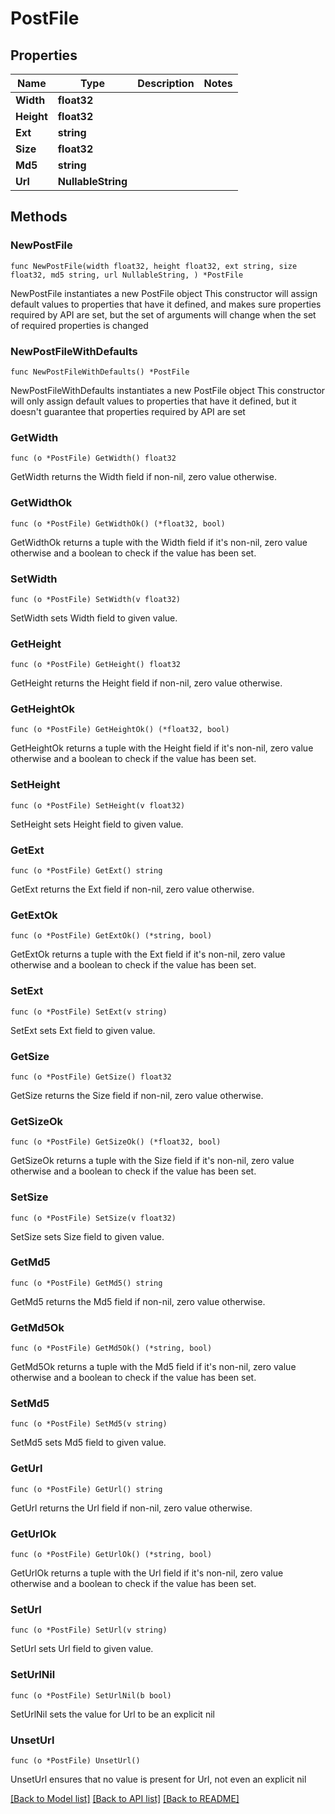 # PostFile

## Properties

Name | Type | Description | Notes
------------ | ------------- | ------------- | -------------
**Width** | **float32** |  | 
**Height** | **float32** |  | 
**Ext** | **string** |  | 
**Size** | **float32** |  | 
**Md5** | **string** |  | 
**Url** | **NullableString** |  | 

## Methods

### NewPostFile

`func NewPostFile(width float32, height float32, ext string, size float32, md5 string, url NullableString, ) *PostFile`

NewPostFile instantiates a new PostFile object
This constructor will assign default values to properties that have it defined,
and makes sure properties required by API are set, but the set of arguments
will change when the set of required properties is changed

### NewPostFileWithDefaults

`func NewPostFileWithDefaults() *PostFile`

NewPostFileWithDefaults instantiates a new PostFile object
This constructor will only assign default values to properties that have it defined,
but it doesn't guarantee that properties required by API are set

### GetWidth

`func (o *PostFile) GetWidth() float32`

GetWidth returns the Width field if non-nil, zero value otherwise.

### GetWidthOk

`func (o *PostFile) GetWidthOk() (*float32, bool)`

GetWidthOk returns a tuple with the Width field if it's non-nil, zero value otherwise
and a boolean to check if the value has been set.

### SetWidth

`func (o *PostFile) SetWidth(v float32)`

SetWidth sets Width field to given value.


### GetHeight

`func (o *PostFile) GetHeight() float32`

GetHeight returns the Height field if non-nil, zero value otherwise.

### GetHeightOk

`func (o *PostFile) GetHeightOk() (*float32, bool)`

GetHeightOk returns a tuple with the Height field if it's non-nil, zero value otherwise
and a boolean to check if the value has been set.

### SetHeight

`func (o *PostFile) SetHeight(v float32)`

SetHeight sets Height field to given value.


### GetExt

`func (o *PostFile) GetExt() string`

GetExt returns the Ext field if non-nil, zero value otherwise.

### GetExtOk

`func (o *PostFile) GetExtOk() (*string, bool)`

GetExtOk returns a tuple with the Ext field if it's non-nil, zero value otherwise
and a boolean to check if the value has been set.

### SetExt

`func (o *PostFile) SetExt(v string)`

SetExt sets Ext field to given value.


### GetSize

`func (o *PostFile) GetSize() float32`

GetSize returns the Size field if non-nil, zero value otherwise.

### GetSizeOk

`func (o *PostFile) GetSizeOk() (*float32, bool)`

GetSizeOk returns a tuple with the Size field if it's non-nil, zero value otherwise
and a boolean to check if the value has been set.

### SetSize

`func (o *PostFile) SetSize(v float32)`

SetSize sets Size field to given value.


### GetMd5

`func (o *PostFile) GetMd5() string`

GetMd5 returns the Md5 field if non-nil, zero value otherwise.

### GetMd5Ok

`func (o *PostFile) GetMd5Ok() (*string, bool)`

GetMd5Ok returns a tuple with the Md5 field if it's non-nil, zero value otherwise
and a boolean to check if the value has been set.

### SetMd5

`func (o *PostFile) SetMd5(v string)`

SetMd5 sets Md5 field to given value.


### GetUrl

`func (o *PostFile) GetUrl() string`

GetUrl returns the Url field if non-nil, zero value otherwise.

### GetUrlOk

`func (o *PostFile) GetUrlOk() (*string, bool)`

GetUrlOk returns a tuple with the Url field if it's non-nil, zero value otherwise
and a boolean to check if the value has been set.

### SetUrl

`func (o *PostFile) SetUrl(v string)`

SetUrl sets Url field to given value.


### SetUrlNil

`func (o *PostFile) SetUrlNil(b bool)`

 SetUrlNil sets the value for Url to be an explicit nil

### UnsetUrl
`func (o *PostFile) UnsetUrl()`

UnsetUrl ensures that no value is present for Url, not even an explicit nil

[[Back to Model list]](../README.md#documentation-for-models) [[Back to API list]](../README.md#documentation-for-api-endpoints) [[Back to README]](../README.md)


